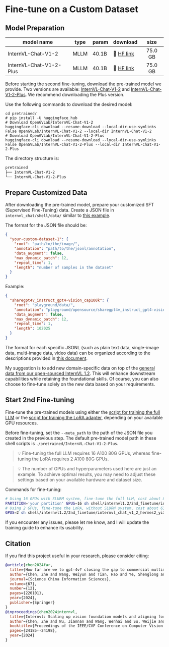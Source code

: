 # Fine-tune on a Custom Dataset

## Model Preparation

| model name              | type | param | download                                                               |  size   |
| ----------------------- | ---- | ----- | ---------------------------------------------------------------------- | :-----: |
| InternVL-Chat-V1-2      | MLLM | 40.1B | 🤗 [HF link](https://huggingface.co/OpenGVLab/InternVL-Chat-V1-2)      | 75.0 GB |
| InternVL-Chat-V1-2-Plus | MLLM | 40.1B | 🤗 [HF link](https://huggingface.co/OpenGVLab/InternVL-Chat-V1-2-Plus) | 75.0 GB |

Before starting the second fine-tuning, download the pre-trained model we provide. Two versions are available: [InternVL-Chat-V1-2](https://huggingface.co/OpenGVLab/InternVL-Chat-V1-2) and [InternVL-Chat-V1-2-Plus](https://huggingface.co/OpenGVLab/InternVL-Chat-V1-2-Plus). We recommend downloading the Plus version.

Use the following commands to download the desired model:

```shell
cd pretrained/
# pip install -U huggingface_hub
# Download OpenGVLab/InternVL-Chat-V1-2
huggingface-cli download --resume-download --local-dir-use-symlinks False OpenGVLab/InternVL-Chat-V1-2 --local-dir InternVL-Chat-V1-2
# Download OpenGVLab/InternVL-Chat-V1-2-Plus
huggingface-cli download --resume-download --local-dir-use-symlinks False OpenGVLab/InternVL-Chat-V1-2-Plus --local-dir InternVL-Chat-V1-2-Plus
```

The directory structure is:

```sh
pretrained
├── InternVL-Chat-V1-2
└── InternVL-Chat-V1-2-Plus
```

## Prepare Customized Data

After downloading the pre-trained model, prepare your customized SFT (Supervised Fine-Tuning) data. Create a JSON file in `internvl_chat/shell/data/` similar to [this example](https://github.com/OpenGVLab/InternVL/blob/main/internvl_chat/shell/data/internvl_1_2_finetune.json).

The format for the JSON file should be:

```json
{
  "your-custom-dataset-1": {
    "root": "path/to/the/image/",
    "annotation": "path/to/the/jsonl/annotation",
    "data_augment": false,
    "max_dynamic_patch": 12,
    "repeat_time": 1,
    "length": "number of samples in the dataset"
  }
}
```

Example:

```json
{
  "sharegpt4v_instruct_gpt4-vision_cap100k": {
    "root": "playground/data/",
    "annotation": "playground/opensource/sharegpt4v_instruct_gpt4-vision_cap100k.jsonl",
    "data_augment": false,
    "max_dynamic_patch": 12,
    "repeat_time": 1,
    "length": 102025
  }
}
```

The format for each specific JSONL (such as plain text data, single-image data, multi-image data, video data) can be organized according to the descriptions provided in [this document](../get_started/chat_data_format.md).

My suggestion is to add new domain-specific data on top of the [general data from our open-sourced InternVL 1.2](../internvl1.2/reproduce.md#training-datasets-preparation). This will enhance downstream capabilities while retaining the foundational skills. Of course, you can also choose to fine-tune solely on the new data based on your requirements.

## Start 2nd Fine-tuning

Fine-tune the pre-trained models using either the [script for training the full LLM](https://github.com/OpenGVLab/InternVL/blob/main/internvl_chat/shell/internvl1.2/2nd_finetune/internvl_chat_v1_2_hermes2_yi34b_448_res_2nd_finetune_full.sh)
or the [script for training the LoRA adapter](https://github.com/OpenGVLab/InternVL/blob/main/internvl_chat/shell/internvl1.2/2nd_finetune/internvl_chat_v1_2_hermes2_yi34b_448_res_2nd_finetune_lora.sh), depending on your available GPU resources.

Before fine-tuning, set the `--meta_path` to the path of the JSON file you created in the previous step. The default pre-trained model path in these shell scripts is `./pretrained/InternVL-Chat-V1-2-Plus`.

> 💡 Fine-tuning the full LLM requires 16 A100 80G GPUs, whereas fine-tuning the LoRA requires 2 A100 80G GPUs.

> 💡 The number of GPUs and hyperparameters used here are just an example. To achieve optimal results, you may need to adjust these settings based on your available hardware and dataset size.

Commands for fine-tuning:

```sh
# Using 16 GPUs with SLURM system, fine-tune the full LLM, cost about 80G per GPU
PARTITION='your partition' GPUS=16 sh shell/internvl1.2/2nd_finetune/internvl_chat_v1_2_hermes2_yi34b_448_res_2nd_finetune_full.sh
# Using 2 GPUs, fine-tune the LoRA, without SLURM system, cost about 63G per GPU
GPUS=2 sh shell/internvl1.2/2nd_finetune/internvl_chat_v1_2_hermes2_yi34b_448_res_2nd_finetune_lora.sh
```

If you encounter any issues, please let me know, and I will update the training guide to enhance its usability.

## Citation

If you find this project useful in your research, please consider citing:

```BibTeX
@article{chen2024far,
  title={How far are we to gpt-4v? closing the gap to commercial multimodal models with open-source suites},
  author={Chen, Zhe and Wang, Weiyun and Tian, Hao and Ye, Shenglong and Gao, Zhangwei and Cui, Erfei and Tong, Wenwen and Hu, Kongzhi and Luo, Jiapeng and Ma, Zheng and others},
  journal={Science China Information Sciences},
  volume={67},
  number={12},
  pages={220101},
  year={2024},
  publisher={Springer}
}
@inproceedings{chen2024internvl,
  title={Internvl: Scaling up vision foundation models and aligning for generic visual-linguistic tasks},
  author={Chen, Zhe and Wu, Jiannan and Wang, Wenhai and Su, Weijie and Chen, Guo and Xing, Sen and Zhong, Muyan and Zhang, Qinglong and Zhu, Xizhou and Lu, Lewei and others},
  booktitle={Proceedings of the IEEE/CVF Conference on Computer Vision and Pattern Recognition},
  pages={24185--24198},
  year={2024}
}
```

<br>
<br>
